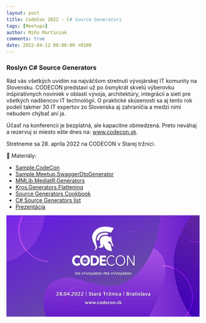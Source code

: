 ```yaml
---
layout: post
title: CodeCon 2022 - C# Source Generators
tags: [Meetups]
author: Miňo Martiniak
comments: true
date: 2022-04-12 08:00:00 +0100
---
```


### Roslyn C# Source Generators

Rád vás všetkých uvidím na najväčšom stretnutí vývojárskej IT komunity na Slovensku. CODECON predstaví už po ôsmykrát skvelú výberovku inšpiratívnych noviniek v oblasti vývoja, architektúry, integrácií a sietí pre všetkých nadšencov IT technológií. O praktické skúsenosti sa aj tento rok podelí takmer 30 IT expertov zo Slovenska aj zahraničia a medzi nimi nebudem chýbať ani ja.

Účasť na konferencii je bezplatná, ale kapacitne obmedzená. Preto neváhaj a rezervuj si miesto ešte dnes na: www.codecon.sk.

Stretneme sa 28. apríla 2022 na CODECON v Starej tržnici.

📑 Materiály:

- [Sample.CodeCon](https://github.com/Burgyn/Sample.CodeCon)
- [Sample.Meetup.SwaggerDtoGenerator](https://github.com/Burgyn/Sample.Meetup.SwaggerDtoGenerator)
- [MMLib.MediatR.Generators](https://github.com/Burgyn/MMLib.MediatR.Generators)
- [Kros.Generators.Flattening](https://github.com/Kros-sk/Kros.Generators.Flattening)
- [Source Generators Cookbook](https://github.com/dotnet/roslyn/blob/main/docs/features/source-generators.cookbook.md)
- [C# Source Generators list](https://github.com/amis92/csharp-source-generators)
- [Prezentácia](https://view.officeapps.live.com/op/view.aspx?src=https%3A%2F%2Fraw.githubusercontent.com%2FBurgyn%2Fburgyn.github.io%2Fmaster%2Fassets%2Fpresentation%2FC%2523%2520SOURCE%2520GENERATORS.pptx&wdOrigin=BROWSELINK)

![meetup](/assets/images/meetups/Linkedin_1200x627.png)

